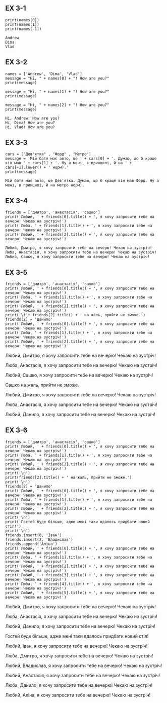 ## EX 3-1
```names = ['Andrew', 'Dima', 'Vlad']
print(names[0])
print(names[1])
print(names[-1])
```
```
Andrew
Dima
Vlad
```
## EX 3-2
```
names = ['Andrew', 'Dima', 'Vlad']
message = "Hi, " + names[0] + "! How are you?"
print(message)

message = "Hi, " + names[1] + "! How are you?" 
print(message)

message = "Hi, " + names[2] + "! How are you?"
print(message)
```
```
Hi, Andrew! How are you?
Hi, Dima! How are you?
Hi, Vlad! How are you?
```
## EX 3-3
```
cars = ["Дев'ятка" , "Форд" , "Метро"]
message = 'Мій батя має авто, це ' + cars[0] + '. Думаю, що б краще він мав ' + cars[1] + '. Ну а мені, в принципі, й на ' + cars[-1].lower() + ' норм).'
print(message)
```
```
Мій батя має авто, це Дев'ятка. Думаю, що б краще він мав Форд. Ну а мені, в принципі, й на метро норм).
```
## EX 3-4
```
friends = ['дмитро', 'анастасія', 'сашко']
print('Любий, ' + friends[0].title() + ', я хочу запросити тебе на вечерю! Чекаю на зустріч!')
print('Люба, ' + friends[1].title() + ', я хочу запросити тебе на вечерю! Чекаю на зустріч!')
print('Любий, ' + friends[2].title() + ', я хочу запросити тебе на вечерю! Чекаю на зустріч!')
```
```
Любий, Дмитро, я хочу запросити тебе на вечерю! Чекаю на зустріч!
Люба, Анастасія, я хочу запросити тебе на вечерю! Чекаю на зустріч!
Любий, Сашко, я хочу запросити тебе на вечерю! Чекаю на зустріч!
```
## EX 3-5
```
friends = ['дмитро', 'анастасія', 'сашко']
print('Любий, ' + friends[0].title() + ', я хочу запросити тебе на вечерю! Чекаю на зустріч!')
print('Люба, ' + friends[1].title() + ', я хочу запросити тебе на вечерю! Чекаю на зустріч!')
print('Любий, ' + friends[2].title() + ', я хочу запросити тебе на вечерю! Чекаю на зустріч!')
print('\t'+ friends[2].title() + ' на жаль, прийти не зможе.')
friends[2] = 'данило'
print('Любий, ' + friends[0].title() + ', я хочу запросити тебе на вечерю! Чекаю на зустріч!')
print('Люба, ' + friends[1].title() + ', я хочу запросити тебе на вечерю! Чекаю на зустріч!')
print('Любий, ' + friends[2].title() + ', я хочу запросити тебе на вечерю! Чекаю на зустріч!')
```
Любий, Дмитро, я хочу запросити тебе на вечерю! Чекаю на зустріч!

Люба, Анастасія, я хочу запросити тебе на вечерю! Чекаю на зустріч!

Любий, Сашко, я хочу запросити тебе на вечерю! Чекаю на зустріч!


Сашко на жаль, прийти не зможе.

Любий, Дмитро, я хочу запросити тебе на вечерю! Чекаю на зустріч!


Люба, Анастасія, я хочу запросити тебе на вечерю! Чекаю на зустріч!

Любий, Данило, я хочу запросити тебе на вечерю! Чекаю на зустріч!

## EX 3-6
```
friends = ['дмитро', 'анастасія', 'сашко']
print('Любий, ' + friends[0].title() + ', я хочу запросити тебе на вечерю! Чекаю на зустріч!')
print('Люба, ' + friends[1].title() + ', я хочу запросити тебе на вечерю! Чекаю на зустріч!')
print('Любий, ' + friends[2].title() + ', я хочу запросити тебе на вечерю! Чекаю на зустріч!')
print('\n')
print(friends[2].title() + ' на жаль, прийти не зможе.')
print('\n')
friends[2] = 'данило'
print('Любий, ' + friends[0].title() + ', я хочу запросити тебе на вечерю! Чекаю на зустріч!')
print('Люба, ' + friends[1].title() + ', я хочу запросити тебе на вечерю! Чекаю на зустріч!')
print('Любий, ' + friends[2].title() + ', я хочу запросити тебе на вечерю! Чекаю на зустріч!')
print('\n')
print('Гостей буде більше, адже мені таки вдалось придбати новий стіл!')
print('\n')
friends.insert(0, 'Іван')
friends.insert(2, 'Владислав')
friends.append('Аліна')
print('Любий, ' + friends[0].title() + ', я хочу запросити тебе на вечерю! Чекаю на зустріч!')
print('Люба, ' + friends[1].title() + ', я хочу запросити тебе на вечерю! Чекаю на зустріч!')
print('Любий, ' + friends[2].title() + ', я хочу запросити тебе на вечерю! Чекаю на зустріч!')
print('Любий, ' + friends[3].title() + ', я хочу запросити тебе на вечерю! Чекаю на зустріч!')
print('Люба, ' + friends[4].title() + ', я хочу запросити тебе на вечерю! Чекаю на зустріч!')
print('Любий, ' + friends[5].title() + ', я хочу запросити тебе на вечерю! Чекаю на зустріч!')
```
Любий, Дмитро, я хочу запросити тебе на вечерю! Чекаю на зустріч!

Люба, Анастасія, я хочу запросити тебе на вечерю! Чекаю на зустріч!

Любий, Данило, я хочу запросити тебе на вечерю! Чекаю на зустріч!

Гостей буде більше, адже мені таки вдалось придбати новий стіл!


Любий, Іван, я хочу запросити тебе на вечерю! Чекаю на зустріч!

Люба, Дмитро, я хочу запросити тебе на вечерю! Чекаю на зустріч!

Любий, Владислав, я хочу запросити тебе на вечерю! Чекаю на зустріч!

Любий, Анастасія, я хочу запросити тебе на вечерю! Чекаю на зустріч!

Люба, Данило, я хочу запросити тебе на вечерю! Чекаю на зустріч!

Любий, Аліна, я хочу запросити тебе на вечерю! Чекаю на зустріч!












